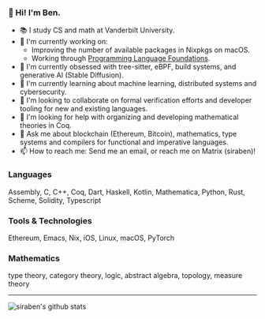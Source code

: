 ### 👋 Hi! I'm Ben.
- 📚 I study CS and math at Vanderbilt University.
- 🔭 I'm currently working on:
  - Improving the number of available packages in Nixpkgs on macOS.
  - Working through [Programming Language Foundations](https://softwarefoundations.cis.upenn.edu/plf-current/index.html).
- 🥰 I'm currently obsessed with tree-sitter, eBPF, build systems, and generative AI (Stable Diffusion).
- 🌱 I'm currently learning about machine learning, distributed systems and cybersecurity.
- 🙌 I'm looking to collaborate on formal verification efforts and developer tooling for new and existing languages.
- 🤔 I'm looking for help with organizing and developing mathematical theories in Coq.
- 💬 Ask me about blockchain (Ethereum, Bitcoin), mathematics, type systems and compilers for functional and imperative languages.
- 📫 How to reach me: Send me an email, or reach me on Matrix (siraben)!

### Languages

Assembly, C, C++, Coq, Dart, Haskell, Kotlin, Mathematica, Python, Rust, Scheme, Solidity, Typescript

### Tools & Technologies

Ethereum, Emacs, Nix, iOS, Linux, macOS, PyTorch

### Mathematics

type theory, category theory, logic, abstract algebra, topology, measure theory

---
![siraben's github stats](https://github-readme-stats.vercel.app/api?username=siraben&count_private=true&show_icons=true)
